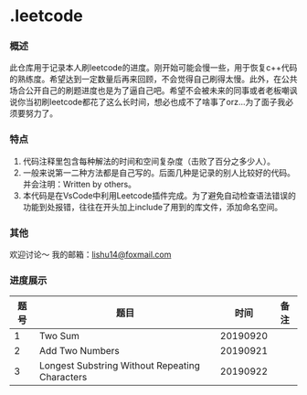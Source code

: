 # .leetcode
### 概述
此仓库用于记录本人刷leetcode的进度。刚开始可能会慢一些，用于恢复c++代码的熟练度。希望达到一定数量后再来回顾，不会觉得自己刷得太慢。此外，在公共场合公开自己的刷题进度也是为了逼自己吧。希望不会被未来的同事或者老板嘲讽说你当初刷leetcode都花了这么长时间，想必也成不了啥事了orz...为了面子我必须要努力了。
### 特点
1. 代码注释里包含每种解法的时间和空间复杂度（击败了百分之多少人）。
2. 一般来说第一二种方法都是自己写的。后面几种是记录的别人比较好的代码。并会注明：Written by others。
3. 本代码是在VsCode中利用Leetcode插件完成。为了避免自动检查语法错误的功能到处报错，往往在开头加上include了用到的库文件，添加命名空间。
### 其他
欢迎讨论～
我的邮箱：lishu14@foxmail.com
### 进度展示
题号 | 题目 | 时间 | 备注  
-|-|-|-
1 | Two Sum | 20190920 |  |
2 | Add Two Numbers | 20190921 |  |
3 | Longest Substring Without Repeating Characters | 20190922 |  |
